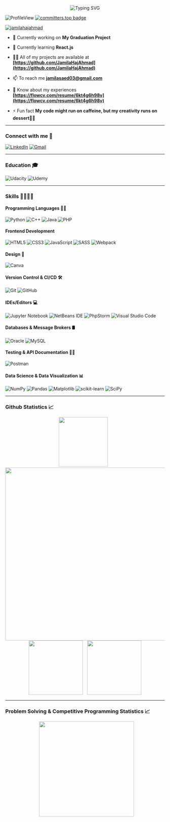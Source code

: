 <div align="center">
  <img src="https://readme-typing-svg.herokuapp.com?font=Arima&weight=500&size=25&pause=1000&color=F760F4&center=true&vCenter=true&width=435&lines=👋🏻+Hi%2C+I'm+Jamila+HajAhmad...;Software+Engineer...;Front-end+Developer..." alt="Typing SVG" />
</div>

![ProfileView](https://komarev.com/ghpvc/?username=JamilaHajAhmad&label=Profile%20views&color=blueviolet)
[![committers.top badge](https://user-badge.committers.top/palestine/JamilaHajAhmad.svg)](https://user-badge.committers.top/palestine/JamilaHajAhmad)
<p align="left"> <a href="https://github.com/ryo-ma/github-profile-trophy"><img src="https://github-profile-trophy.vercel.app/?username=jamilahajahmad&title=-Reviews" alt="jamilahajahmad" /></a> </p>

- 🔭 Currently working on **My Graduation Project**

- 🌱 Currently learning **React.js**

- 👨‍💻 All of my projects are available at **[https://github.com/JamilaHajAhmad](https://github.com/JamilaHajAhmad)**

- 📫 To reach me **jamilasaed03@gmail.com**

- 📄 Know about my experiences **[https://flowcv.com/resume/6kt4g6h98v](https://flowcv.com/resume/6kt4g6h98v)**

- ⚡ Fun fact **My code might run on caffeine, but my creativity runs on dessert🍰🍩**
<hr/>

### Connect with me 📨
[![LinkedIn](https://img.shields.io/badge/LinkedIn-0077B5?style=for-the-badge&logo=linkedin&logoColor=white)](https://www.linkedin.com/in/jamila-hajahmad/)
[![Gmail](https://img.shields.io/badge/Gmail-D14836?style=for-the-badge&logo=gmail&logoColor=white)](mailto:jamilasaed03@gmail.com)
<hr/>

### Education 🎓
![Udacity](https://img.shields.io/badge/Udacity-grey?style=for-the-badge&logo=udacity&logoColor=15B8E6)
![Udemy](https://img.shields.io/badge/Udemy-A435F0?style=for-the-badge&logo=Udemy&logoColor=white)
<hr/>

### Skills 🤹🏻‍♂️💡

#### Programming Languages 👨‍💻
![Python](https://img.shields.io/badge/Python-3776AB?style=for-the-badge&logo=python&logoColor=white)
![C++](https://img.shields.io/badge/C%2B%2B-00599C?style=for-the-badge&logo=c%2B%2B&logoColor=white)
![Java](https://img.shields.io/badge/Java-ED8B00?style=for-the-badge&logo=openjdk&logoColor=white)
![PHP](https://img.shields.io/badge/php-%23777BB4.svg?style=for-the-badge&logo=php&logoColor=white)

#### Frontend Development
![HTML5](https://img.shields.io/badge/html5-%23E34F26.svg?style=for-the-badge&logo=html5&logoColor=white)
![CSS3](https://img.shields.io/badge/css3-%231572B6.svg?style=for-the-badge&logo=css3&logoColor=white)
![JavaScript](https://img.shields.io/badge/JavaScript-323330?style=for-the-badge&logo=javascript&logoColor=F7DF1E)
![SASS](https://img.shields.io/badge/SASS-hotpink.svg?style=for-the-badge&logo=SASS&logoColor=white)
![Webpack](https://img.shields.io/badge/webpack-%238DD6F9.svg?style=for-the-badge&logo=webpack&logoColor=black)

#### Design 🎨
![Canva](https://img.shields.io/badge/Canva-%2300C4CC.svg?style=for-the-badge&logo=Canva&logoColor=white)

#### Version Control & CI/CD 🛠️
![Git](https://img.shields.io/badge/GIT-E44C30?style=for-the-badge&logo=git&logoColor=white)
![GitHub](https://img.shields.io/badge/GitHub-%23121011.svg?style=for-the-badge&logo=github&logoColor=white)

#### IDEs/Editors 💻
![Jupyter Notebook](https://img.shields.io/badge/jupyter-%23FA0F00.svg?style=for-the-badge&logo=jupyter&logoColor=white)
![NetBeans IDE](https://img.shields.io/badge/NetBeansIDE-1B6AC6.svg?style=for-the-badge&logo=apache-netbeans-ide&logoColor=white)
![PhpStorm](https://img.shields.io/badge/phpstorm-143?style=for-the-badge&logo=phpstorm&logoColor=black&color=black&labelColor=darkorchid)
![Visual Studio Code](https://img.shields.io/badge/Visual%20Studio%20Code-0078d7.svg?style=for-the-badge&logo=visual-studio-code&logoColor=white)


#### Databases & Message Brokers 🛢️
![Oracle](https://img.shields.io/badge/Oracle-F80000?style=for-the-badge&logo=Oracle&logoColor=white)
![MySQL](https://img.shields.io/badge/mysql-4479A1.svg?style=for-the-badge&logo=mysql&logoColor=white)


#### Testing & API Documentation 🧪📝
![Postman](https://img.shields.io/badge/Postman-FF6C37?style=for-the-badge&logo=postman&logoColor=white)

#### Data Science & Data Visualization 📊
![NumPy](https://img.shields.io/badge/numpy-%23013243.svg?style=for-the-badge&logo=numpy&logoColor=white)
![Pandas](https://img.shields.io/badge/pandas-%23150458.svg?style=for-the-badge&logo=pandas&logoColor=white)
![Matplotlib](https://img.shields.io/badge/Matplotlib-%23000000.svg?style=for-the-badge&logo=Matplotlib&logoColor=black)
![scikit-learn](https://img.shields.io/badge/scikit--learn-%23F7931E.svg?style=for-the-badge&logo=scikit-learn&logoColor=white)
![SciPy](https://img.shields.io/badge/SciPy-%230C55A5.svg?style=for-the-badge&logo=scipy&logoColor=%white)
<hr/>

### Github Statistics 📈
<div align="center">
	<img height=155.7 src="https://github-readme-stats.vercel.app/api/top-langs?username=JamilaHajAhmad&layout=compact&theme=dark&hide_border=true" />
    	&ensp;
  	<img width=545 src="https://github-profile-summary-cards.vercel.app/api/cards/profile-details?username=JamilaHajAhmad&theme=dark&hide_border=true" />
  	<img height=171 src="https://github-readme-stats.vercel.app/api?username=JamilaHajAhmad&theme=dark&hide_border=true" />
    	&ensp;
  	<img height=171 src="https://streak-stats.demolab.com?user=JamilaHajAhmad&theme=dark&hide_border=true" />
</div>

<hr/>

### Problem Solving & Competitive Programming Statistics 📈
<div align="center">
      	&ensp;
	<img height=300 src="https://leetcard.jacoblin.cool/Jamila03?theme=dark&font=baloo&border=FFF" />
</div>



